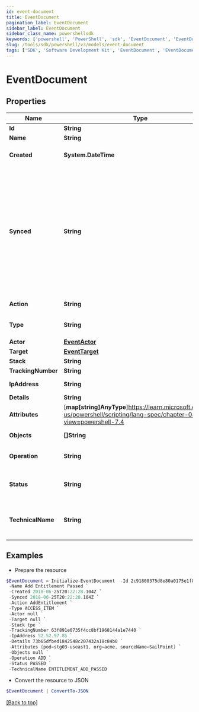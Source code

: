 ```yaml
---
id: event-document
title: EventDocument
pagination_label: EventDocument
sidebar_label: EventDocument
sidebar_class_name: powershellsdk
keywords: ['powershell', 'PowerShell', 'sdk', 'EventDocument', 'EventDocument']
slug: /tools/sdk/powershell/v3/models/event-document
tags: ['SDK', 'Software Development Kit', 'EventDocument', 'EventDocument']
---
```


# EventDocument

## Properties

| Name | Type | Description | Notes |
| --- | --- | --- | --- |
| **Id** | **String** | ID of the entitlement. | [optional] |
| **Name** | **String** | Name of the entitlement. | [optional] |
| **Created** | **System.DateTime** | ISO-8601 date-time referring to the time when the object was created. | [optional] |
| **Synced** | **String** | ISO-8601 date-time referring to the date-time when object was queued to be synced into search database for use in the search API. This date-time changes anytime there is an update to the object, which triggers a synchronization event being sent to the search database. There may be some delay between the `synced` time and the time when the updated data is actually available in the search API. | [optional] |
| **Action** | **String** | Name of the event as it's displayed in audit reports. | [optional] |
| **Type** | **String** | Event type. Refer to [Event Types](https://documentation.sailpoint.com/saas/help/search/index.html#event-types) for a list of event types and their meanings. | [optional] |
| **Actor** | [**EventActor**](event-actor) |  | [optional] |
| **Target** | [**EventTarget**](event-target) |  | [optional] |
| **Stack** | **String** | The event's stack. | [optional] |
| **TrackingNumber** | **String** | ID of the group of events. | [optional] |
| **IpAddress** | **String** | Target system's IP address. | [optional] |
| **Details** | **String** | ID of event's details. | [optional] |
| **Attributes** | [**map[string]AnyType**]https://learn.microsoft.com/en-us/powershell/scripting/lang-spec/chapter-04?view=powershell-7.4 | Attributes involved in the event. | [optional] |
| **Objects** | **[]String** | Objects the event is happening to. | [optional] |
| **Operation** | **String** | Operation, or action, performed during the event. | [optional] |
| **Status** | **String** | Event status. Refer to [Event Statuses](https://documentation.sailpoint.com/saas/help/search/index.html#event-statuses) for a list of event statuses and their meanings. | [optional] |
| **TechnicalName** | **String** | Event's normalized name. This normalized name always follows the pattern of 'objects_operation_status'. | [optional] |

## Examples

- Prepare the resource

```powershell
$EventDocument = Initialize-EventDocument  -Id 2c91808375d8e80a0175e1f88a575222 `
 -Name Add Entitlement Passed `
 -Created 2018-06-25T20:22:28.104Z `
 -Synced 2018-06-25T20:22:28.104Z `
 -Action AddEntitlement `
 -Type ACCESS_ITEM `
 -Actor null `
 -Target null `
 -Stack tpe `
 -TrackingNumber 63f891e0735f4cc8bf1968144a1e7440 `
 -IpAddress 52.52.97.85 `
 -Details 73b65dfbed1842548c207432a18c84b0 `
 -Attributes {pod=stg03-useast1, org=acme, sourceName=SailPoint} `
 -Objects null `
 -Operation ADD `
 -Status PASSED `
 -TechnicalName ENTITLEMENT_ADD_PASSED
```

- Convert the resource to JSON

```powershell
$EventDocument | ConvertTo-JSON
```

[[Back to top]](#)
